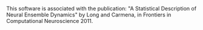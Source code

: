 This software is associated with the publication:
"A Statistical Description of Neural Ensemble Dynamics" by Long and Carmena, in
Frontiers in Computational Neuroscience 2011.